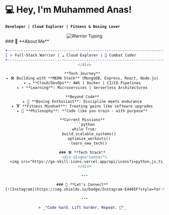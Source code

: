 # 💻 Hey, I'm Muhammed Anas!  
**`Developer | Cloud Explorer | Fitness & Boxing Lover`**  

<div align="center">
  <img src="https://readme-typing-svg.herokuapp.com?font=Orbitron&weight=900&size=30&duration=5000&pause=1000&color=FF00FF&width=500&lines=ONE+DAY+🤺+or+DAY+ONE+⚔️;&center=true&repeat=true" alt="Warrior Typing">
</div>
### 🚀 **About Me**  
<div align="center">
  
```diff
+-----------------------------------------------------------------------+
| 🔥 Full-Stack Warrior | ☁️ Cloud Explorer | 🥊 Combat Coder            |
+-----------------------------------------------------------------------+
</div>

**Tech Journey**  
▸ 🛠️ Building with **MERN Stack** (MongoDB, Express, React, Node.js)  
▸ ☁️ **Cloud/DevOps**: AWS | Docker | CI/CD Pipelines  
▸ ⚡ **Learning**: Microservices | Serverless Architectures  

**Beyond Code**  
▸ 🥊 **Boxing Enthusiast**: Discipline meets endurance  
▸ 🏋️ **Fitness Mindset**: Treating gains like software upgrades  
▸ 🧠 **Philosophy**: *"Code like you train - with purpose"*  

**Current Missions**  
```python
while True:
    build_scalable_systems()
    optimize_workouts()
    learn_new_tech()

### 🛠️ **Tech Stack**  
<div align="center">
  <img src="https://go-skill-icons.vercel.app/api/icons?i=python,js,ts,html,css,tailwind,react,vite,nodejs,express,mongodb,aws,docker,git,github,vscode,postman,npm&theme=light" alt="Skill Icons">
</div>

---

### 📸 **Let's Connect**  
[![Instagram](https://img.shields.io/badge/Instagram-E4405F?style=for-the-badge&logo=instagram&logoColor=white)](https://instagram.com/anazz.7)  

---

> _"Code hard. Lift harder. Repeat. 🔁"_  
